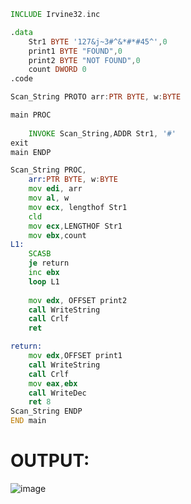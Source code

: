 ```asm
INCLUDE Irvine32.inc

.data
	Str1 BYTE '127&j~3#^&*#*#45^',0
	print1 BYTE "FOUND",0
	print2 BYTE "NOT FOUND",0
	count DWORD 0
.code

Scan_String PROTO arr:PTR BYTE, w:BYTE

main PROC
	
	INVOKE Scan_String,ADDR Str1, '#'	
exit
main ENDP

Scan_String PROC,
	arr:PTR BYTE, w:BYTE
	mov edi, arr           
    mov al, w              
    mov ecx, lengthof Str1 
	cld
	mov ecx,LENGTHOF Str1
	mov ebx,count
L1:
	SCASB
	je return
	inc ebx
	loop L1
	
	mov edx, OFFSET print2
    call WriteString
    call Crlf
    ret

return:
	mov edx,OFFSET print1
	call WriteString
	call Crlf
	mov eax,ebx
	call WriteDec
	ret 8
Scan_String ENDP
END main
```

# OUTPUT:
![image](https://github.com/user-attachments/assets/ff2c1124-d3ca-42bf-9daf-a513236acb95)
